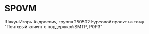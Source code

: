 # SPOVM
Шакун Игорь Андреевич, группа 250502
Курсовой проект на тему "Почтовый клиент с поддержкой SMTP, POP3"

